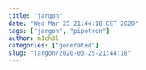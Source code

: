 ```yaml
---
title: "jargon"
date: "Wed Mar 25 21:44:18 CET 2020"
tags: ["jargon", "pipotron"]
author: m1ch3l
categories: ["generated"]
slug: "jargon/2020-03-25-21:44:18"
---
```



